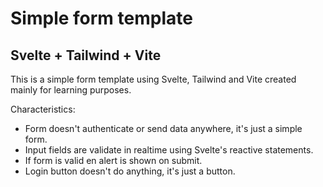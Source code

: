 # Simple form template

## Svelte + Tailwind + Vite 

This is a simple form template using Svelte, Tailwind and Vite created mainly for learning purposes.

Characteristics:

- Form doesn't authenticate or send data anywhere, it's just a simple form.
- Input fields are validate in realtime using Svelte's reactive statements.
- If form is valid en alert is shown on submit.
- Login button doesn't do anything, it's just a button.